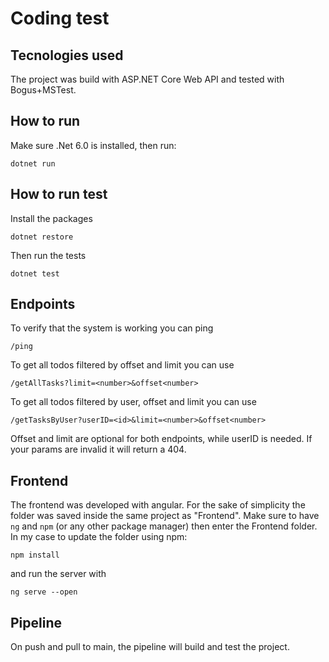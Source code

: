 # Coding test
## Tecnologies used
The project was build with ASP.NET Core Web API and tested with Bogus+MSTest.
## How to run
Make sure .Net 6.0 is installed, then run: 
```
dotnet run
```
## How to run test
Install the packages
``` 
dotnet restore
```
Then run the tests
```
dotnet test 
```
## Endpoints
To verify that the system is working you can ping 
```
/ping
```
To get all todos filtered by offset and limit you can use 
```
/getAllTasks?limit=<number>&offset<number>
```
To get all todos filtered by user, offset and limit you can use
```
/getTasksByUser?userID=<id>&limit=<number>&offset<number>
```
Offset and limit are optional for both endpoints, while 
userID is needed. If your params are invalid 
it will return a 404.

## Frontend
The frontend was developed with angular.
For the sake of simplicity the folder was saved inside the same project as 
"Frontend".
Make sure to have ``ng`` and ``npm``
(or any other package manager) then 
enter the Frontend folder. In my case to update the folder using npm:
``` 
npm install
``` 
and run the server with 
``` 
ng serve --open
```
## Pipeline
On push and pull to main, the pipeline will build and test the project. 
